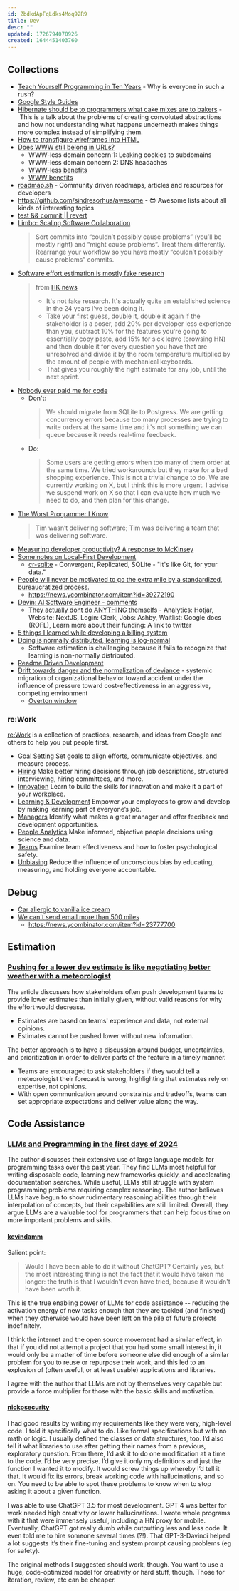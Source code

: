 ```yaml
---
id: ZbdkdApFqLdks4Moq92R9
title: Dev
desc: ""
updated: 1726794070926
created: 1644451403760
---
```


## Collections

- [Teach Yourself Programming in Ten Years](https://norvig.com/21-days.html) - Why is everyone in such a rush?
- [Google Style Guides](https://google.github.io/styleguide/)
- [Hibernate should be to programmers what cake mixes are to bakers](https://vimeo.com/28885655) - This is a talk about the problems of creating convoluted abstractions and how not understanding what happens underneath makes things more complex instead of simplifying them.
- [How to transfigure wireframes into HTML](https://www.htmhell.dev/adventcalendar/2022/1/)
- [Does WWW still belong in URLs?](https://css-tricks.com/does-www-still-belong-in-urls/)
  - WWW-less domain concern 1: Leaking cookies to subdomains
  - WWW-less domain concern 2: DNS headaches
  - [WWW-less benefits](https://css-tricks.com/does-www-still-belong-in-urls/#aa-www-less-benefits)
  - [WWW benefits](https://css-tricks.com/does-www-still-belong-in-urls/#aa-www-benefits)
- [roadmap.sh](https://roadmap.sh/) - Community driven roadmaps, articles and resources for developers
- https://github.com/sindresorhus/awesome - 😎 Awesome lists about all kinds of interesting topics
- [test && commit || revert](https://medium.com/@kentbeck_7670/test-commit-revert-870bbd756864)
- [Limbo: Scaling Software Collaboration](https://medium.com/@kentbeck_7670/limbo-scaling-software-collaboration-afd4f00db4b)
  > Sort commits into “couldn’t possibly cause problems” (you’ll be mostly right) and “might cause problems”. Treat them differently. Rearrange your workflow so you have mostly “couldn’t possibly cause problems” commits.
- [Software effort estimation is mostly fake research](https://shape-of-code.com/2021/01/17/software-effort-estimation-is-mostly-fake-research/)
  > from [HK news](https://news.ycombinator.com/item?id=36350632)
  >
  > - It's not fake research. It's actually quite an established science in the 24 years I've been doing it.
  > - Take your first guess, double it, double it again if the stakeholder is a poser, add 20% per developer less experience than you, subtract 10% for the features you're going to essentially copy paste, add 15% for sick leave (browsing HN) and then double it for every question you have that are unresolved and divide it by the room temperature multiplied by the amount of people with mechanical keyboards.
  > - That gives you roughly the right estimate for any job, until the next sprint.
- [Nobody ever paid me for code](https://www.bitecode.dev/p/nobody-ever-paid-me-for-code)
  - Don't:
    > We should migrate from SQLite to Postgress. We are getting concurrency errors because too many processes are trying to write orders at the same time and it's not something we can queue because it needs real-time feedback.
  - Do:
    > Some users are getting errors when too many of them order at the same time. We tried workarounds but they make for a bad shopping experience. This is not a trivial change to do. We are currently working on X, but I think this is more urgent. I advise we suspend work on X so that I can evaluate how much we need to do, and then plan for this change.
- [The Worst Programmer I Know](https://dannorth.net/2023/09/02/the-worst-programmer/)
  > Tim wasn’t delivering software; Tim was delivering a team that was delivering software.
- [Measuring developer productivity? A response to McKinsey](https://tidyfirst.substack.com/p/measuring-developer-productivity)
- [Some notes on Local-First Development](https://bricolage.io/some-notes-on-local-first-development/)
  - [cr-sqlite](https://github.com/vlcn-io/cr-sqlite) - Convergent, Replicated, SQLite - "It's like Git, for your data."
- [People will never be motivated to go the extra mile by a standardized, bureaucratized process.](https://news.ycombinator.com/item?id=39271692)
  - https://news.ycombinator.com/item?id=39272190
- [Devin: AI Software Engineer - comments](https://news.ycombinator.com/item?id=39679787)
  - [They actually dont do ANYTHING themselfs](https://old.reddit.com/r/cscareerquestions/comments/1bd12gc/relevant_news_cognition_labs_today_were_excited/kujyidr/) - Analytics: Hotjar, Website: NextJS, Login: Clerk, Jobs: Ashby, Waitlist: Google docs (ROFL), Learn more about their funding: A link to twitter
- [5 things I learned while developing a billing system](https://arnon.dk/5-things-i-learned-developing-billing-system/)
- [Doing is normally distributed, learning is log-normal](https://hiandrewquinn.github.io/til-site/posts/doing-is-normally-distributed-learning-is-log-normal/)
  - Software estimation is challenging because it fails to recognize that learning is non-normally distributed.
- [Readme Driven Development](https://tom.preston-werner.com/2010/08/23/readme-driven-development.html)
- [Drift towards danger and the normalization of deviance](https://risk-engineering.org/concept/Rasmussen-practical-drift) - systemic migration of organizational behavior toward accident under the influence of pressure toward cost-effectiveness in an aggressive, competing environment
  - [Overton window](https://en.m.wikipedia.org/wiki/Overton_window)

### re:Work

[re:Work](https://rework.withgoogle.com/) is a collection of practices, research, and ideas from Google and others to help you put people first.

- [Goal Setting](https://rework.withgoogle.com/subjects/goal-setting/)
  Set goals to align efforts, communicate objectives, and measure process.
- [Hiring](https://rework.withgoogle.com/subjects/hiring/)
  Make better hiring decisions through job descriptions, structured interviewing, hiring committees, and more.
- [Innovation](https://rework.withgoogle.com/subjects/innovation/)
  Learn to build the skills for innovation and make it a part of your workplace.
- [Learning & Development](https://rework.withgoogle.com/subjects/learning-development/)
  Empower your employees to grow and develop by making learning part of everyone’s job.
- [Managers](https://rework.withgoogle.com/subjects/managers/)
  Identify what makes a great manager and offer feedback and development opportunities.
- [People Analytics](https://rework.withgoogle.com/subjects/people-analytics/)
  Make informed, objective people decisions using science and data.
- [Teams](https://rework.withgoogle.com/subjects/teams/)
  Examine team effectiveness and how to foster psychological safety.
- [Unbiasing](https://rework.withgoogle.com/subjects/unbiasing/)
  Reduce the influence of unconscious bias by educating, measuring, and holding everyone accountable.

## Debug

- [Car allergic to vanilla ice cream](http://www.cs.cmu.edu/~wkw/humour/carproblems.txt)
- [We can't send email more than 500 miles](http://web.mit.edu/jemorris/humor/500-miles)
  - https://news.ycombinator.com/item?id=23777700

## Estimation

### [Pushing for a lower dev estimate is like negotiating better weather with a meteorologist](https://smartguess.is/blog/your-estimate-is-less-than-that/)

The article discusses how stakeholders often push development teams to provide lower estimates than initially given, without valid reasons for why the effort would decrease.

- Estimates are based on teams' experience and data, not external opinions.
- Estimates cannot be pushed lower without new information.

The better approach is to have a discussion around budget, uncertainties, and prioritization in order to deliver parts of the feature in a timely manner.

- Teams are encouraged to ask stakeholders if they would tell a meteorologist their forecast is wrong, highlighting that estimates rely on expertise, not opinions.
- With open communication around constraints and tradeoffs, teams can set appropriate expectations and deliver value along the way.

## Code Assistance

### [LLMs and Programming in the first days of 2024](http://antirez.com/news/140)

The author discusses their extensive use of large language models for programming tasks over the past year. They find LLMs most helpful for writing disposable code, learning new frameworks quickly, and accelerating documentation searches. While useful, LLMs still struggle with system programming problems requiring complex reasoning. The author believes LLMs have begun to show rudimentary reasoning abilities through their interpolation of concepts, but their capabilities are still limited. Overall, they argue LLMs are a valuable tool for programmers that can help focus time on more important problems and skills.

#### [kevindamm](https://news.ycombinator.com/item?id=38841039)

Salient point:

> Would I have been able to do it without ChatGPT? Certainly yes, but the most interesting thing is not the fact that it would have taken me longer: the truth is that I wouldn't even have tried, because it wouldn't have been worth it.

This is the true enabling power of LLMs for code assistance -- reducing the activation energy of new tasks enough that they are tackled (and finished) when they otherwise would have been left on the pile of future projects indefinitely.

I think the internet and the open source movement had a similar effect, in that if you did not attempt a project that you had some small interest in, it would only be a matter of time before someone else did enough of a similar problem for you to reuse or repurpose their work, and this led to an explosion of (often useful, or at least usable) applications and libraries.

I agree with the author that LLMs are not by themselves very capable but provide a force multiplier for those with the basic skills and motivation.

#### [nickpsecurity](https://news.ycombinator.com/item?id=38844916)

I had good results by writing my requirements like they were very, high-level code. I told it specifically what to do. Like formal specifications but with no math or logic. I usually defined the classes or data structures, too. I’d also tell it what libraries to use after getting their names from a previous, exploratory question.
From there, I’d ask it to do one modification at a time to the code. I’d be very precise. I’d give it only my definitions and just the function I wanted it to modify. It would screw things up whereby I’d tell it that. It would fix its errors, break working code with hallucinations, and so on. You need to be able to spot these problems to know when to stop asking it about a given function.

I was able to use ChatGPT 3.5 for most development. GPT 4 was better for work needed high creativity or lower hallucinations. I wrote whole programs with it that were immensely useful, including a HN proxy for mobile. Eventually, ChatGPT got really dumb while outputting less and less code. It even told me to hire someone several times (?!). That GPT-3-Davinci helped a lot suggests it’s their fine-tuning and system prompt causing problems (eg for safety).

The original methods I suggested should work, though. You want to use a huge, code-optimized model for creativity or hard stuff, though. Those for iteration, review, etc can be cheaper.
